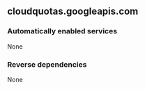 ## cloudquotas.googleapis.com

### Automatically enabled services

None

### Reverse dependencies

None
